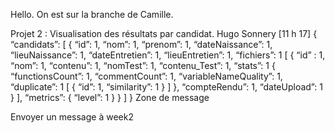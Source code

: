 Hello.
On est sur la branche de Camille.

Projet 2 :
Visualisation des résultats par candidat.
Hugo Sonnery [11 h 17]
{
 “candidats”:
 [
 {
   “id”: 1,
   “nom”: 1,
   “prenom”: 1,
   “dateNaissance”: 1,
   “lieuNaissance”: 1,
   “dateEntretien”: 1,
   “lieuEntretien”: 1,
   “fichiers”: 1
   [
     {
       “id” : 1,
       “nom”: 1,
       “contenu”: 1,
       “nomTest”: 1,
       “contenu_Test”: 1,
       “stats”: 1
       {
         “functionsCount”: 1,
         “commentCount”: 1,
         “variableNameQuality”: 1,
         “duplicate”: 1
         [
           {
             “id”: 1,
             “similarity”: 1
           }
         ]
       },
       “compteRendu”: 1,
       “dateUpload”: 1
     }
   ],
   “metrics”:
   {
     “level”: 1
   }
 }
 ]
}
Zone de message

Envoyer un message à week2
